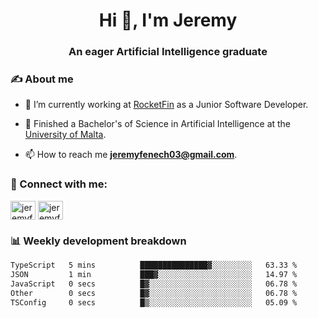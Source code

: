 <h1 align="center">Hi 👋, I'm Jeremy</h1>
<h3 align="center">An eager Artificial Intelligence graduate</h3>

<h3 align="left">✍ About me</h3>

- 🔭 I’m currently working at [RocketFin](https://rocketfin.co) as a Junior Software Developer.

- 🌱 Finished a Bachelor's of Science in Artificial Intelligence at the [University of Malta](https://www.linkedin.com/school/university-of-malta/).

- 📫 How to reach me **jeremyfenech03@gmail.com**.

<h3 align="left">🔗 Connect with me:</h3>
<p align="left">
<a href="https://linkedin.com/in/jeremyfenech" target="blank"><img align="center" src="https://raw.githubusercontent.com/rahuldkjain/github-profile-readme-generator/master/src/images/icons/Social/linked-in-alt.svg" alt="jeremyfenech" height="30" width="40" /></a>
<a href="https://www.leetcode.com/jeremyfen" target="blank"><img align="center" src="https://raw.githubusercontent.com/rahuldkjain/github-profile-readme-generator/master/src/images/icons/Social/leet-code.svg" alt="jeremyfen" height="30" width="40" /></a>
</p>


<h3 align="left">📊 Weekly development breakdown</h3>

<!--START_SECTION:waka-->

```txt
TypeScript   5 mins          ███████████████▓░░░░░░░░░   63.33 %
JSON         1 min           ███▓░░░░░░░░░░░░░░░░░░░░░   14.97 %
JavaScript   0 secs          █▓░░░░░░░░░░░░░░░░░░░░░░░   06.78 %
Other        0 secs          █▓░░░░░░░░░░░░░░░░░░░░░░░   06.78 %
TSConfig     0 secs          █▒░░░░░░░░░░░░░░░░░░░░░░░   05.09 %
```

<!--END_SECTION:waka-->

